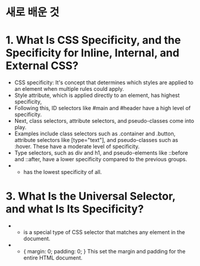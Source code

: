 # 새로 배운 것
#
#
# 1. What Is CSS Specificity, and the Specificity for Inline, Internal, and External CSS?
- CSS specificity: It's concept that determines which styles are applied to an element when multiple rules could apply.
- Style attribute,  which is applied directly to an element, has highest specificity,
- Following this, ID selectors like #main and #header have a high level of specificity.
- Next, class selectors, attribute selectors, and pseudo-classes come into play.
- Examples include class selectors such as .container and .button, attribute selectors like [type="text"], and pseudo-classes such as :hover. These have a moderate level of specificity.
- Type selectors, such as div and h1, and pseudo-elements like ::before and ::after, have a lower specificity compared to the previous groups.
- * has the lowest specificity of all.
#
#
# 3. What Is the Universal Selector, and what Is Its Specificity?
- * is a special type of CSS selector that matches any element in the document. 
- * {
  margin: 0;
  padding: 0;
}
 This set the margin and padding for the entire HTML document.